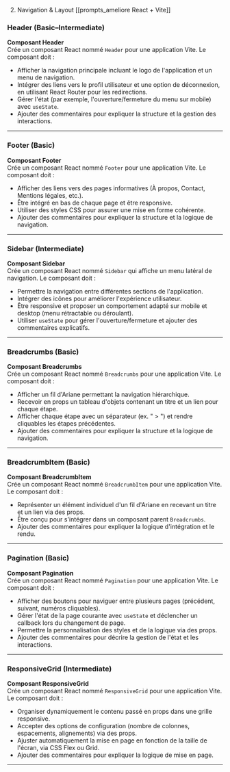 
2. Navigation & Layout
[[prompts_ameliore React + Vite]]
### Header (Basic–Intermediate)
**Composant Header**  
Crée un composant React nommé `Header` pour une application Vite. Le composant doit :  
- Afficher la navigation principale incluant le logo de l'application et un menu de navigation.  
- Intégrer des liens vers le profil utilisateur et une option de déconnexion, en utilisant React Router pour les redirections.  
- Gérer l'état (par exemple, l'ouverture/fermeture du menu sur mobile) avec `useState`.  
- Ajouter des commentaires pour expliquer la structure et la gestion des interactions.

---

### Footer (Basic)
**Composant Footer**  
Crée un composant React nommé `Footer` pour une application Vite. Le composant doit :  
- Afficher des liens vers des pages informatives (À propos, Contact, Mentions légales, etc.).  
- Être intégré en bas de chaque page et être responsive.  
- Utiliser des styles CSS pour assurer une mise en forme cohérente.  
- Ajouter des commentaires pour expliquer la structure et la logique de navigation.

---

### Sidebar (Intermediate)
**Composant Sidebar**  
Crée un composant React nommé `Sidebar` qui affiche un menu latéral de navigation. Le composant doit :  
- Permettre la navigation entre différentes sections de l'application.  
- Intégrer des icônes pour améliorer l'expérience utilisateur.  
- Être responsive et proposer un comportement adapté sur mobile et desktop (menu rétractable ou déroulant).  
- Utiliser `useState` pour gérer l'ouverture/fermeture et ajouter des commentaires explicatifs.

---

### Breadcrumbs (Basic)
**Composant Breadcrumbs**  
Crée un composant React nommé `Breadcrumbs` pour une application Vite. Le composant doit :  
- Afficher un fil d'Ariane permettant la navigation hiérarchique.  
- Recevoir en props un tableau d'objets contenant un titre et un lien pour chaque étape.  
- Afficher chaque étape avec un séparateur (ex. " > ") et rendre cliquables les étapes précédentes.  
- Ajouter des commentaires pour expliquer la structure et la logique de navigation.

---

### BreadcrumbItem (Basic)
**Composant BreadcrumbItem**  
Crée un composant React nommé `BreadcrumbItem` pour une application Vite. Le composant doit :  
- Représenter un élément individuel d'un fil d'Ariane en recevant un titre et un lien via des props.  
- Être conçu pour s'intégrer dans un composant parent `Breadcrumbs`.  
- Ajouter des commentaires pour expliquer la logique d'intégration et le rendu.

---

### Pagination (Basic)
**Composant Pagination**  
Crée un composant React nommé `Pagination` pour une application Vite. Le composant doit :  
- Afficher des boutons pour naviguer entre plusieurs pages (précédent, suivant, numéros cliquables).  
- Gérer l'état de la page courante avec `useState` et déclencher un callback lors du changement de page.  
- Permettre la personnalisation des styles et de la logique via des props.  
- Ajouter des commentaires pour décrire la gestion de l'état et les interactions.

---

### ResponsiveGrid (Intermediate)
**Composant ResponsiveGrid**  
Crée un composant React nommé `ResponsiveGrid` pour une application Vite. Le composant doit :  
- Organiser dynamiquement le contenu passé en props dans une grille responsive.  
- Accepter des options de configuration (nombre de colonnes, espacements, alignements) via des props.  
- Ajuster automatiquement la mise en page en fonction de la taille de l'écran, via CSS Flex ou Grid.  
- Ajouter des commentaires pour expliquer la logique de mise en page.

---